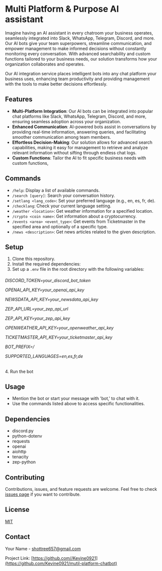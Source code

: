 # Multi Platform & Purpose AI assistant

Imagine having an AI assistant in every chatroom your business operates, seamlessly integrated into Slack, WhatsApp, Telegram, Discord, and more. Our AI bots give your team superpowers, streamline communication, and empower management to make informed decisions without constantly monitoring every conversation. With advanced searchability and custom functions tailored to your business needs, our solution transforms how your organization collaborates and operates.

Our AI integration service places intelligent bots into any chat platform your business uses, enhancing team productivity and providing management with the tools to make better decisions effortlessly.

## Features

- **Multi-Platform Integration**: Our AI bots can be integrated into popular chat platforms like Slack, WhatsApp, Telegram, Discord, and more, ensuring seamless adoption across your organization.
- **Enhanced Communication**: AI-powered bots assist in conversations by providing real-time information, answering queries, and facilitating smoother communication among team members. 
- **Effortless Decision-Making**: Our solution allows for advanced search capabilities, making it easy for management to retrieve and analyze relevant information without sifting through endless chat logs.
- **Custom Functions**: Tailor the AI to fit specific business needs with custom functions,

## Commands

- `/help`: Display a list of available commands.
- `/search [query]`: Search your conversation history.
- `/setlang <lang_code>`: Set your preferred language (e.g., en, es, fr, de).
- `/checklang`: Check your current language setting.
- `/weather <location>`: Get weather information for a specified location.
- `/crypto <coin name>`: Get information about a cryptocurrency.
- `/events <area> <event_type>`: Get events from Ticketmaster in the specified area and optionally of a specific type.
- `/news <description>`: Get news articles related to the given description.

## Setup

1. Clone this repository.
2. Install the required dependencies:
3. Set up a `.env` file in the root directory with the following variables:
<h6>
</p>
DISCORD_TOKEN=your_discord_bot_token</p>
OPENAI_API_KEY=your_openai_api_key</p>
NEWSDATA_API_KEY=your_newsdata_api_key</p>
ZEP_API_URL=your_zep_api_url</p>
ZEP_API_KEY=your_zep_api_key</p>
OPENWEATHER_API_KEY=your_openweather_api_key</p>
TICKETMASTER_API_KEY=your_ticketmaster_api_key</p>
BOT_PREFIX=/</p>
SUPPORTED_LANGUAGES=en,es,fr,de</p>
</h6>
4. Run the bot

## Usage

- Mention the bot or start your message with 'bot,' to chat with it.
- Use the commands listed above to access specific functionalities.

## Dependencies

- discord.py
- python-dotenv
- requests
- openai
- aiohttp
- tenacity
- zep-python
## Contributing

Contributions, issues, and feature requests are welcome. Feel free to check [issues page](link_to_your_issues_page) if you want to contribute.

## License

[MIT](https://choosealicense.com/licenses/mit/)

## Contact

Your Name - shottree657@gmail.com

Project Link: [https://github.com//Kevine0921](https://github.com/Kevine0921/mutil-platform-chatbot)